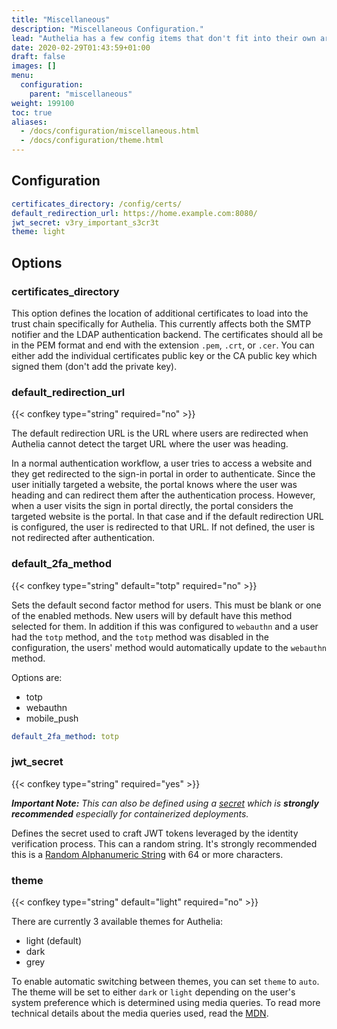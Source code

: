 ```yaml
---
title: "Miscellaneous"
description: "Miscellaneous Configuration."
lead: "Authelia has a few config items that don't fit into their own area. This describes these options."
date: 2020-02-29T01:43:59+01:00
draft: false
images: []
menu:
  configuration:
    parent: "miscellaneous"
weight: 199100
toc: true
aliases:
  - /docs/configuration/miscellaneous.html
  - /docs/configuration/theme.html
---
```


## Configuration

```yaml
certificates_directory: /config/certs/
default_redirection_url: https://home.example.com:8080/
jwt_secret: v3ry_important_s3cr3t
theme: light
```

## Options

### certificates_directory

This option defines the location of additional certificates to load into the trust chain specifically for Authelia.
This currently affects both the SMTP notifier and the LDAP authentication backend. The certificates should all be in the
PEM format and end with the extension `.pem`, `.crt`, or `.cer`. You can either add the individual certificates public
key or the CA public key which signed them (don't add the private key).

### default_redirection_url

{{< confkey type="string" required="no" >}}

The default redirection URL is the URL where users are redirected when Authelia cannot detect the target URL where the
user was heading.

In a normal authentication workflow, a user tries to access a website and they get redirected to the sign-in portal in
order to authenticate. Since the user initially targeted a website, the portal knows where the user was heading and
can redirect them after the authentication process. However, when a user visits the sign in portal directly, the portal
considers the targeted website is the portal. In that case and if the default redirection URL is configured, the user is
redirected to that URL. If not defined, the user is not redirected after authentication.

### default_2fa_method

{{< confkey type="string" default="totp" required="no" >}}

Sets the default second factor method for users. This must be blank or one of the enabled methods. New users will by
default have this method selected for them. In addition if this was configured to `webauthn` and a user had the `totp`
method, and the `totp` method was disabled in the configuration, the users' method would automatically update to the
`webauthn` method.

Options are:

* totp
* webauthn
* mobile_push

```yaml
default_2fa_method: totp
```

### jwt_secret

{{< confkey type="string" required="yes" >}}

*__Important Note:__ This can also be defined using a [secret](../methods/secrets.md) which is __strongly recommended__
especially for containerized deployments.*

Defines the secret used to craft JWT tokens leveraged by the identity verification process. This can a random string.
It's strongly recommended this is a [Random Alphanumeric String](guides.md#generating-a-random-alphanumeric-string) with
64 or more characters.

### theme

{{< confkey type="string" default="light" required="no" >}}

There are currently 3 available themes for Authelia:

* light (default)
* dark
* grey

To enable automatic switching between themes, you can set `theme` to `auto`. The theme will be set to either `dark` or
`light` depending on the user's system preference which is determined using media queries. To read more technical
details about the media queries used, read the
[MDN](https://developer.mozilla.org/en-US/docs/Web/CSS/@media/prefers-color-scheme).
